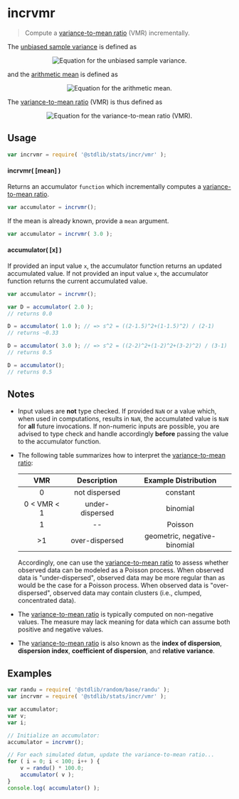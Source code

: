 <!--

@license Apache-2.0

Copyright (c) 2018 The Stdlib Authors.

Licensed under the Apache License, Version 2.0 (the "License");
you may not use this file except in compliance with the License.
You may obtain a copy of the License at

   http://www.apache.org/licenses/LICENSE-2.0

Unless required by applicable law or agreed to in writing, software
distributed under the License is distributed on an "AS IS" BASIS,
WITHOUT WARRANTIES OR CONDITIONS OF ANY KIND, either express or implied.
See the License for the specific language governing permissions and
limitations under the License.

-->

# incrvmr

> Compute a [variance-to-mean ratio][variance-to-mean-ratio] (VMR) incrementally.

<section class="intro">

The [unbiased sample variance][sample-variance] is defined as

<!-- <equation class="equation" label="eq:unbiased_sample_variance" align="center" raw="s^2 = \frac{1}{n-1} \sum_{i=0}^{n-1} ( x_i - \bar{x} )^2" alt="Equation for the unbiased sample variance."> -->

<div class="equation" align="center" data-raw-text="s^2 = \frac{1}{n-1} \sum_{i=0}^{n-1} ( x_i - \bar{x} )^2" data-equation="eq:unbiased_sample_variance">
    <img src="https://cdn.rawgit.com/stdlib-js/stdlib/86f8c49b0e95ee794f0b098b8d17444c0cbeea0a/lib/node_modules/@stdlib/stats/incr/vmr/docs/img/equation_unbiased_sample_variance.svg" alt="Equation for the unbiased sample variance.">
    <br>
</div>

<!-- </equation> -->

and the [arithmetic mean][arithmetic-mean] is defined as

<!-- <equation class="equation" label="eq:arithmetic_mean" align="center" raw="\bar{x} = \frac{1}{n} \sum_{i=0}^{n-1} x_i" alt="Equation for the arithmetic mean."> -->

<div class="equation" align="center" data-raw-text="\bar{x} = \frac{1}{n} \sum_{i=0}^{n-1} x_i" data-equation="eq:arithmetic_mean">
    <img src="https://cdn.rawgit.com/stdlib-js/stdlib/86f8c49b0e95ee794f0b098b8d17444c0cbeea0a/lib/node_modules/@stdlib/stats/incr/vmr/docs/img/equation_arithmetic_mean.svg" alt="Equation for the arithmetic mean.">
    <br>
</div>

<!-- </equation> -->

The [variance-to-mean ratio][variance-to-mean-ratio] (VMR) is thus defined as

<!-- <equation class="equation" label="eq:variance_to_mean_ratio" align="center" raw="D = \frac{s^2}{\bar{x}}" alt="Equation for the variance-to-mean ratio (VMR)."> -->

<div class="equation" align="center" data-raw-text="D = \frac{s^2}{\bar{x}}" data-equation="eq:variance_to_mean_ratio">
    <img src="https://cdn.rawgit.com/stdlib-js/stdlib/86f8c49b0e95ee794f0b098b8d17444c0cbeea0a/lib/node_modules/@stdlib/stats/incr/vmr/docs/img/equation_variance_to_mean_ratio.svg" alt="Equation for the variance-to-mean ratio (VMR).">
    <br>
</div>

<!-- </equation> -->

</section>

<!-- /.intro -->

<section class="usage">

## Usage

```javascript
var incrvmr = require( '@stdlib/stats/incr/vmr' );
```

#### incrvmr( \[mean] )

Returns an accumulator `function` which incrementally computes a [variance-to-mean ratio][variance-to-mean-ratio].

```javascript
var accumulator = incrvmr();
```

If the mean is already known, provide a `mean` argument.

```javascript
var accumulator = incrvmr( 3.0 );
```

#### accumulator( \[x] )

If provided an input value `x`, the accumulator function returns an updated accumulated value. If not provided an input value `x`, the accumulator function returns the current accumulated value.

```javascript
var accumulator = incrvmr();

var D = accumulator( 2.0 );
// returns 0.0

D = accumulator( 1.0 ); // => s^2 = ((2-1.5)^2+(1-1.5)^2) / (2-1)
// returns ~0.33

D = accumulator( 3.0 ); // => s^2 = ((2-2)^2+(1-2)^2+(3-2)^2) / (3-1)
// returns 0.5

D = accumulator();
// returns 0.5
```

</section>

<!-- /.usage -->

<section class="notes">

## Notes

-   Input values are **not** type checked. If provided `NaN` or a value which, when used in computations, results in `NaN`, the accumulated value is `NaN` for **all** future invocations. If non-numeric inputs are possible, you are advised to type check and handle accordingly **before** passing the value to the accumulator function.

-   The following table summarizes how to interpret the [variance-to-mean ratio][variance-to-mean-ratio]:

    |        VMR        |   Description   |     Example Distribution     |
    | :---------------: | :-------------: | :--------------------------: |
    |         0         |  not dispersed  |           constant           |
    | 0 &lt; VMR &lt; 1 | under-dispersed |           binomial           |
    |         1         |        --       |            Poisson           |
    |         >1        |  over-dispersed | geometric, negative-binomial |

    Accordingly, one can use the [variance-to-mean ratio][variance-to-mean-ratio] to assess whether observed data can be modeled as a Poisson process. When observed data is "under-dispersed", observed data may be more regular than as would be the case for a Poisson process. When observed data is "over-dispersed", observed data may contain clusters (i.e., clumped, concentrated data).

-   The [variance-to-mean ratio][variance-to-mean-ratio] is typically computed on non-negative values. The measure may lack meaning for data which can assume both positive and negative values.

-   The [variance-to-mean ratio][variance-to-mean-ratio] is also known as the **index of dispersion**, **dispersion index**, **coefficient of dispersion**, and **relative variance**.

</section>

<!-- /.notes -->

<section class="examples">

## Examples

<!-- eslint no-undef: "error" -->

```javascript
var randu = require( '@stdlib/random/base/randu' );
var incrvmr = require( '@stdlib/stats/incr/vmr' );

var accumulator;
var v;
var i;

// Initialize an accumulator:
accumulator = incrvmr();

// For each simulated datum, update the variance-to-mean ratio...
for ( i = 0; i < 100; i++ ) {
    v = randu() * 100.0;
    accumulator( v );
}
console.log( accumulator() );
```

</section>

<!-- /.examples -->

<section class="links">

[variance-to-mean-ratio]: https://en.wikipedia.org/wiki/Index_of_dispersion

[arithmetic-mean]: https://en.wikipedia.org/wiki/Arithmetic_mean

[sample-variance]: https://en.wikipedia.org/wiki/Variance

</section>

<!-- /.links -->
